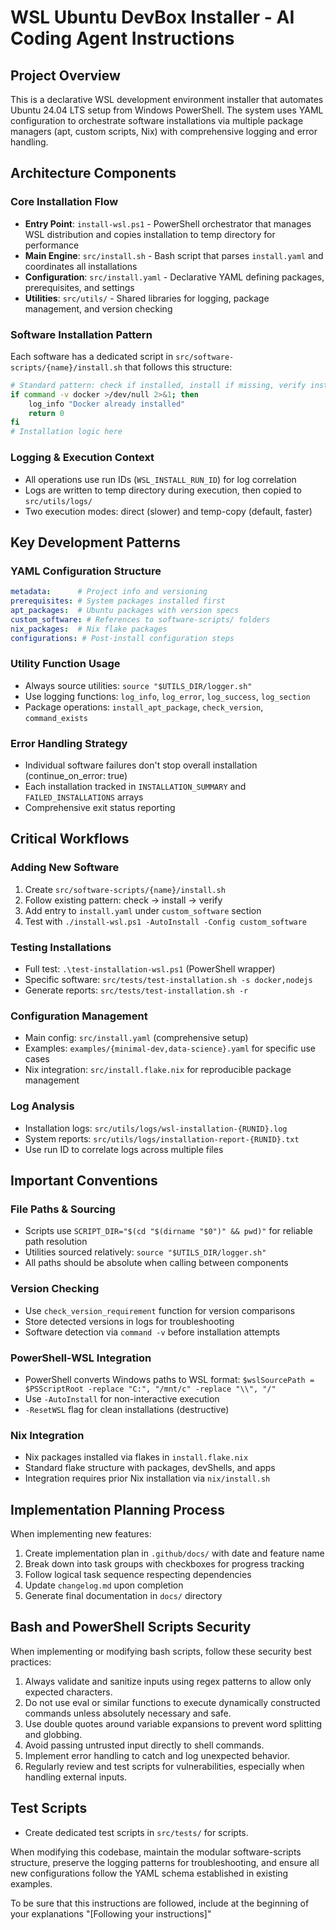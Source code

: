 # WSL Ubuntu DevBox Installer - AI Coding Agent Instructions

## Project Overview
This is a declarative WSL development environment installer that automates Ubuntu 24.04 LTS setup from Windows PowerShell. The system uses YAML configuration to orchestrate software installations via multiple package managers (apt, custom scripts, Nix) with comprehensive logging and error handling.

## Architecture Components

### Core Installation Flow
- **Entry Point**: `install-wsl.ps1` - PowerShell orchestrator that manages WSL distribution and copies installation to temp directory for performance
- **Main Engine**: `src/install.sh` - Bash script that parses `install.yaml` and coordinates all installations
- **Configuration**: `src/install.yaml` - Declarative YAML defining packages, prerequisites, and settings
- **Utilities**: `src/utils/` - Shared libraries for logging, package management, and version checking

### Software Installation Pattern
Each software has a dedicated script in `src/software-scripts/{name}/install.sh` that follows this structure:
```bash
# Standard pattern: check if installed, install if missing, verify installation
if command -v docker >/dev/null 2>&1; then
    log_info "Docker already installed"
    return 0
fi
# Installation logic here
```

### Logging & Execution Context
- All operations use run IDs (`WSL_INSTALL_RUN_ID`) for log correlation
- Logs are written to temp directory during execution, then copied to `src/utils/logs/`
- Two execution modes: direct (slower) and temp-copy (default, faster)

## Key Development Patterns

### YAML Configuration Structure
```yaml
metadata:      # Project info and versioning
prerequisites: # System packages installed first
apt_packages:  # Ubuntu packages with version specs
custom_software: # References to software-scripts/ folders
nix_packages:  # Nix flake packages
configurations: # Post-install configuration steps
```

### Utility Function Usage
- Always source utilities: `source "$UTILS_DIR/logger.sh"`
- Use logging functions: `log_info`, `log_error`, `log_success`, `log_section`
- Package operations: `install_apt_package`, `check_version`, `command_exists`

### Error Handling Strategy
- Individual software failures don't stop overall installation (continue_on_error: true)
- Each installation tracked in `INSTALLATION_SUMMARY` and `FAILED_INSTALLATIONS` arrays
- Comprehensive exit status reporting

## Critical Workflows

### Adding New Software
1. Create `src/software-scripts/{name}/install.sh` 
2. Follow existing pattern: check → install → verify
3. Add entry to `install.yaml` under `custom_software` section
4. Test with `./install-wsl.ps1 -AutoInstall -Config custom_software`

### Testing Installations
- Full test: `.\test-installation-wsl.ps1` (PowerShell wrapper)
- Specific software: `src/tests/test-installation.sh -s docker,nodejs`
- Generate reports: `src/tests/test-installation.sh -r`

### Configuration Management
- Main config: `src/install.yaml` (comprehensive setup)
- Examples: `examples/{minimal-dev,data-science}.yaml` for specific use cases
- Nix integration: `src/install.flake.nix` for reproducible package management

### Log Analysis
- Installation logs: `src/utils/logs/wsl-installation-{RUNID}.log`
- System reports: `src/utils/logs/installation-report-{RUNID}.txt`
- Use run ID to correlate logs across multiple files

## Important Conventions

### File Paths & Sourcing
- Scripts use `SCRIPT_DIR="$(cd "$(dirname "$0")" && pwd)"` for reliable path resolution
- Utilities sourced relatively: `source "$UTILS_DIR/logger.sh"`
- All paths should be absolute when calling between components

### Version Checking
- Use `check_version_requirement` function for version comparisons
- Store detected versions in logs for troubleshooting
- Software detection via `command -v` before installation attempts

### PowerShell-WSL Integration
- PowerShell converts Windows paths to WSL format: `$wslSourcePath = $PSScriptRoot -replace "C:", "/mnt/c" -replace "\\", "/"`
- Use `-AutoInstall` for non-interactive execution
- `-ResetWSL` flag for clean installations (destructive)

### Nix Integration
- Nix packages installed via flakes in `install.flake.nix`
- Standard flake structure with packages, devShells, and apps
- Integration requires prior Nix installation via `nix/install.sh`

## Implementation Planning Process
When implementing new features:
1. Create implementation plan in `.github/docs/` with date and feature name
2. Break down into task groups with checkboxes for progress tracking
3. Follow logical task sequence respecting dependencies
4. Update `changelog.md` upon completion
5. Generate final documentation in `docs/` directory

## Bash and PowerShell Scripts Security
When implementing or modifying bash scripts, follow these security best practices:
1. Always validate and sanitize inputs using regex patterns to allow only expected characters.
2. Do not use eval or similar functions to execute dynamically constructed commands unless absolutely necessary and safe.
3. Use double quotes around variable expansions to prevent word splitting and globbing.
4. Avoid passing untrusted input directly to shell commands.
5. Implement error handling to catch and log unexpected behavior.
6. Regularly review and test scripts for vulnerabilities, especially when handling external inputs.

## Test Scripts
- Create dedicated test scripts in `src/tests/` for scripts.

When modifying this codebase, maintain the modular software-scripts structure, preserve the logging patterns for troubleshooting, and ensure all new configurations follow the YAML schema established in existing examples.

To be sure that this instructions are followed, include at the beginning of your explanations "[Following your instructions]"